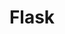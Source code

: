 ---
title: "Flask"
thumbnail: '/images/categories/Category-Flask.png'
thumbnailAlt: "Flask logo"
rangeHaut: false
rangeBas: true
---
